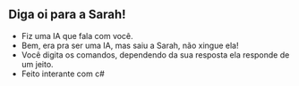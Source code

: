 ## Diga oi para a Sarah!

- Fiz uma IA que fala com você.
- Bem, era pra ser uma IA, mas saiu a Sarah, não xingue ela!
- Você digita os comandos, dependendo da sua resposta ela responde de um jeito.
- Feito interante com c#

